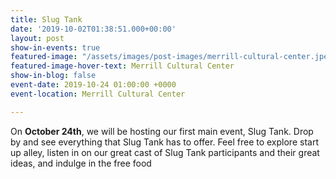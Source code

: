 ```yaml
---
title: Slug Tank
date: '2019-10-02T01:38:51.000+00:00'
layout: post
show-in-events: true
featured-image: "/assets/images/post-images/merrill-cultural-center.jpeg"
featured-image-hover-text: Merrill Cultural Center
show-in-blog: false
event-date: 2019-10-24 01:00:00 +0000
event-location: Merrill Cultural Center

---
```

On **October 24th**, we will be hosting our first main event, Slug Tank. Drop by and see everything that Slug Tank has to offer. Feel free to explore start up alley, listen in on our great cast of Slug Tank participants and their great ideas, and indulge in the free food